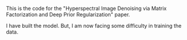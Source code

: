 This is the code for the "Hyperspectral Image Denoising via Matrix Factorization and Deep Prior Regularization" paper.

I have built the model. But, I am now facing some difficulty in training the data.
